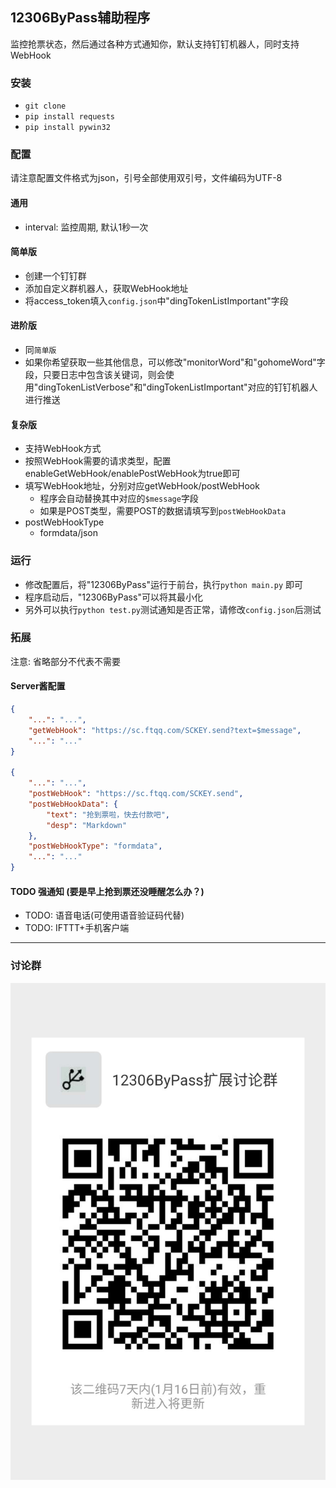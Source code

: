 
## 12306ByPass辅助程序

监控抢票状态，然后通过各种方式通知你，默认支持钉钉机器人，同时支持WebHook

### 安装

- `git clone`
- `pip install requests`
- `pip install pywin32`

### 配置

请注意配置文件格式为json，引号全部使用双引号，文件编码为UTF-8

#### 通用

- interval: 监控周期, 默认1秒一次

#### 简单版

- 创建一个钉钉群
- 添加自定义群机器人，获取WebHook地址
- 将access_token填入`config.json`中"dingTokenListImportant"字段

#### 进阶版

- 同`简单版`
- 如果你希望获取一些其他信息，可以修改"monitorWord"和"gohomeWord"字段，只要日志中包含该关键词，则会使用"dingTokenListVerbose"和"dingTokenListImportant"对应的钉钉机器人进行推送

#### 复杂版

- 支持WebHook方式
- 按照WebHook需要的请求类型，配置enableGetWebHook/enablePostWebHook为true即可
- 填写WebHook地址，分别对应getWebHook/postWebHook
    + 程序会自动替换其中对应的`$message`字段
    + 如果是POST类型，需要POST的数据请填写到`postWebHookData`
- postWebHookType
    + formdata/json

### 运行

- 修改配置后，将"12306ByPass"运行于前台，执行`python main.py` 即可
- 程序启动后，"12306ByPass"可以将其最小化
- 另外可以执行`python test.py`测试通知是否正常，请修改`config.json`后测试

### 拓展

注意: 省略部分不代表不需要

#### Server酱配置

```JSON
{
    "...": "...",
    "getWebHook": "https://sc.ftqq.com/SCKEY.send?text=$message",
    "...": "..."
}

{
    "...": "...",
    "postWebHook": "https://sc.ftqq.com/SCKEY.send",
    "postWebHookData": {
        "text": "抢到票啦，快去付款吧",
        "desp": "Markdown"
    },
    "postWebHookType": "formdata",
    "...": "..."
}
```

#### TODO 强通知 (要是早上抢到票还没睡醒怎么办？)

- TODO: 语音电话(可使用语音验证码代替)
- TODO: IFTTT+手机客户端

---

### 讨论群

![微信群](./res/wechat_group.jpeg)

